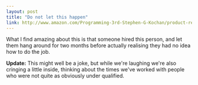 ```yaml
---
layout: post
title: "Do not let this happen"
link: http://www.amazon.com/Programming-3rd-Stephen-G-Kochan/product-reviews/0672326663/ref=cm_cr_pr_viewpnt_sr_1?ie=UTF8&showViewpoints=0&filterBy=addOneStar
---
```

What I find amazing about this is that someone hired this person, and let them hang around for two months before actually realising they had no idea how to do the job.

**Update:** This might well be a joke, but while we're laughing we're also cringing a little inside, thinking about the times we've worked with people who were not quite as obviously under qualified.
